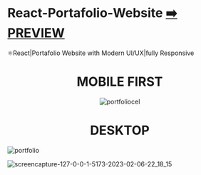 # React-Portafolio-Website [:arrow_right: PREVIEW](https://react-portafolio-website-ten.vercel.app/)
⚛️React|Portafolio Website with Modern UI/UX|fully Responsive


<div align="center">
  <h1>
     MOBILE FIRST
  </h1> 
  
   ![portfoliocel](https://user-images.githubusercontent.com/26189854/217164218-654abb65-b2f7-4bc6-8ebe-66f5fcf7a374.gif)  
</div>
 







<div align="center">
  <h1>
     DESKTOP
  </h1> 
</div>
 
 ![portfolio](https://user-images.githubusercontent.com/26189854/217154062-fb59d82f-957d-4bcf-be40-0850a283e0d8.gif)



![screencapture-127-0-0-1-5173-2023-02-06-22_18_15](https://user-images.githubusercontent.com/26189854/217147301-78aa94d9-5312-42e4-8651-62f3b3235d1a.png)




